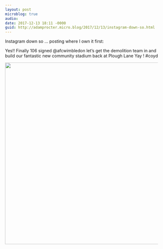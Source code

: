 ```yaml
---
layout: post
microblog: true
audio: 
date: 2017-12-13 18:11 -0000
guid: http://adamprocter.micro.blog/2017/12/13/instagram-down-so.html
---
```

Instagram down so ... posting where I own it first:

Yes!! Finally 106 signed @afcwimbledon let’s get the demolition team in and build our fantastic new community stadium back at Plough Lane Yay ! #coyd

<img src="http://discursive.adamprocter.co.uk/uploads/2017/8c8f7d4a57.jpg" width="600" height="600" />
